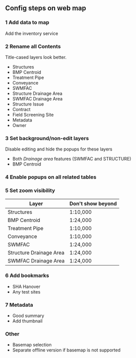 ## Config steps on web map

### 1 Add data to map

Add the inventory service

### 2 Rename all Contents

Title-cased layers look better. 

- Structures
- BMP Centroid
- Treatment Pipe
- Conveyance
- SWMFAC
- Structure Drainage Area
- SWMFAC Drainage Area
- Structure Issue	
- Contract	
- Field Screening Site	
- Metadata	
- Owner	


### 3 Set background/non-edit layers

Disable editing and hide the popups for these layers

- Both _Drainage area_ features (SWMFAC and STRUCTURE)
- BMP Centroid

### 4 Enable popups on all related tables

### 5 Set zoom visibility

Layer | Don't show beyond
-- | --
Structures | 1:10,000
BMP Centroid | 1:24,000
Treatment Pipe | 1:10,000
Conveyance | 1:10,000
SWMFAC | 1:24,000
Structure Drainage Area | 1:24,000
SWMFAC Drainage Area | 1:24,000

### 6 Add bookmarks

- SHA Hanover
- Any test sites

### 7 Metadata

- Good summary
- Add thumbnail

### Other

- Basemap selection
- Separate offline version if basemap is not supported
